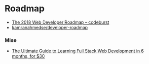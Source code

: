 # Roadmap

* [The 2018 Web Developer Roadmap – codeburst](https://codeburst.io/the-2018-web-developer-roadmap-826b1b806e8d)
* [kamranahmedse/developer-roadmap](https://github.com/kamranahmedse/developer-roadmap)

### Mise

* [The Ultimate Guide to Learning Full Stack Web Development in 6 months, for $30](https://codeburst.io/the-ultimate-guide-to-learning-full-stack-web-development-in-6-months-for-30-72b3854a7458)
